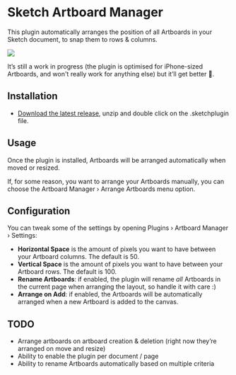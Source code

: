 # Sketch Artboard Manager

This plugin automatically arranges the position of all Artboards in your Sketch document, to snap them to rows & columns.

![](https://user-images.githubusercontent.com/3832/28533105-3a1586ca-709c-11e7-8544-87d2bb0ad4f1.gif)

It’s still a work in progress (the plugin is optimised for iPhone-sized Artboards, and won't really work for anything else) but it’ll get better 🤞.

## Installation

- [Download the latest release](https://github.com/bomberstudios/artboard-manager/releases/latest), unzip and double click on the .sketchplugin file.

## Usage

Once the plugin is installed, Artboards will be arranged automatically when moved or resized.

If, for some reason, you want to arrange your Artboards manually, you can choose the Artboard Manager › Arrange Artboards menu option.

## Configuration

You can tweak some of the settings by opening Plugins › Artboard Manager › Settings:

- **Horizontal Space** is the amount of pixels you want to have between your Artboard columns. The default is 50.
- **Vertical Space** is the amount of pixels you want to have between your Artboard rows. The default is 100.
- **Rename Artboards**: if enabled, the plugin will rename _all_ Artboards in the current page when arranging the layout, so handle it with care :)
- **Arrange on Add**: if enabled, the Artboards will be automatically arranged when a new Artboard is added to the canvas.

## TODO

- Arrange artboards on artboard creation & deletion (right now they’re arranged on move and resize)
- Ability to enable the plugin per document / page
- Ability to rename Artboards automatically based on multiple criteria
